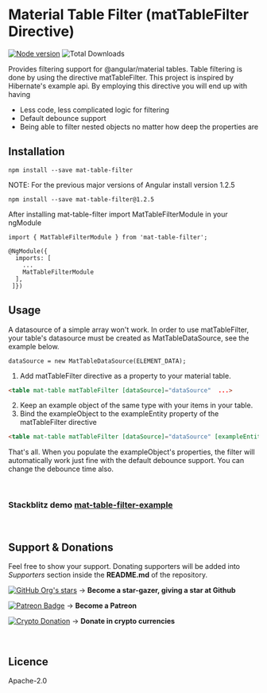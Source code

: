 # Material Table Filter (matTableFilter Directive)

[![Node version](https://img.shields.io/npm/v/mat-table-filter.svg?style=for-the-badge&logo=npm)](https://www.npmjs.com/package/mat-table-filter)  ![Total Downloads](https://img.shields.io/npm/dm/mat-table-filter.svg?style=for-the-badge)

Provides filtering support for @angular/material tables. Table filtering is done by using the directive matTableFilter. This project is inspired by Hibernate's example api.
By employing this directive you will end up with having
* Less code, less complicated logic for filtering
* Default debounce support
* Being able to filter nested objects no matter how deep the properties are

## Installation

```
npm install --save mat-table-filter
```
NOTE: For the previous major versions of Angular install version 1.2.5
```
npm install --save mat-table-filter@1.2.5
```

After installing mat-table-filter import MatTableFilterModule in your ngModule
```
import { MatTableFilterModule } from 'mat-table-filter';
```
```
@NgModule({
  imports: [
    ...
    MatTableFilterModule
  ],
 ]})
```
## Usage

A datasource of a simple array won't work. In order to use matTableFilter, your table's datasource must be created as MatTableDataSource, see the example below.

```
dataSource = new MatTableDataSource(ELEMENT_DATA);
```
1. Add matTableFilter directive as a property to your material table. 
```html
<table mat-table matTableFilter [dataSource]="dataSource"  ...>
```
2. Keep an example object of the same type with your items in your table.
3. Bind the exampleObject to the exampleEntity property of the matTableFilter directive
```html
<table mat-table matTableFilter [dataSource]="dataSource" [exampleEntity]="exampleObject"...>
```

That's all. When you populate the exampleObject's properties, the filter will automatically work just fine with the default debounce support.
You can change the debounce time also.

&nbsp;
### Stackblitz demo [mat-table-filter-example](https://stackblitz.com/github/HalitTalha/mat-table-filter-example)
&nbsp;

## Support & Donations

Feel free to show your support. Donating supporters will be added into *Supporters* section inside the **README.md** of the repository.

[![GitHub Org's stars](https://img.shields.io/github/stars/HalitTalha/ng-material-extensions?logo=Github&style=for-the-badge)](https://github.com/HalitTalha/ng-material-extensions/stargazers) -> **Become a star-gazer, giving a star at Github** 

[![Patreon Badge](https://img.shields.io/badge/Patreon-talhature-e05d44?logo=Patreon&style=for-the-badge)](https://www.patreon.com/talhature) -> **Become a Patreon**


[![Crypto Donation](https://img.shields.io/badge/_-DONATE-4d4d4e?logo=bitcoin&style=for-the-badge)](https://commerce.coinbase.com/checkout/3643d820-81aa-46ca-9973-877c1184e082) -> **Donate in crypto currencies**


&nbsp;
## Licence

Apache-2.0
